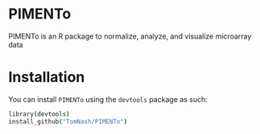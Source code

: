 # PIMENTo
PIMENTo is an R package to normalize, analyze, and visualize microarray data

# Installation
You can install `PIMENTo` using the `devtools` package as such:
```coffee
library(devtools)
install_github("TomNash/PIMENTo")
```
